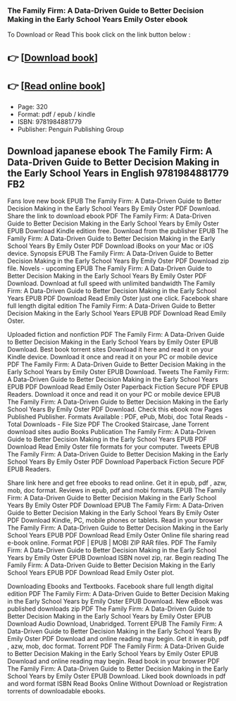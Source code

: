 ### The Family Firm: A Data-Driven Guide to Better Decision Making in the Early School Years Emily Oster ebook

To Download or Read This book click on the link button below :

## 👉  [**[Download book](http://get-pdfs.com/download.php?group=book&from=github.com&id=641502&lnk=1081 "Download book")**]

## 👉  [**[Read online book](http://get-pdfs.com/download.php?group=book&from=github.com&id=641502&lnk=1081 "Read online book")**]


* Page: 320
* Format: pdf / epub / kindle
* ISBN: 9781984881779
* Publisher: Penguin Publishing Group



## Download japanese ebook The Family Firm: A Data-Driven Guide to Better Decision Making in the Early School Years in English 9781984881779 FB2


Fans love new book EPUB The Family Firm: A Data-Driven Guide to Better Decision Making in the Early School Years By Emily Oster PDF Download. Share the link to download ebook PDF The Family Firm: A Data-Driven Guide to Better Decision Making in the Early School Years by Emily Oster EPUB Download Kindle edition free. Download from the publisher EPUB The Family Firm: A Data-Driven Guide to Better Decision Making in the Early School Years By Emily Oster PDF Download iBooks on your Mac or iOS device. Synopsis EPUB The Family Firm: A Data-Driven Guide to Better Decision Making in the Early School Years By Emily Oster PDF Download zip file. Novels - upcoming EPUB The Family Firm: A Data-Driven Guide to Better Decision Making in the Early School Years By Emily Oster PDF Download. Download at full speed with unlimited bandwidth The Family Firm: A Data-Driven Guide to Better Decision Making in the Early School Years EPUB PDF Download Read Emily Oster just one click. Facebook share full length digital edition The Family Firm: A Data-Driven Guide to Better Decision Making in the Early School Years EPUB PDF Download Read Emily Oster.

Uploaded fiction and nonfiction PDF The Family Firm: A Data-Driven Guide to Better Decision Making in the Early School Years by Emily Oster EPUB Download. Best book torrent sites Download it here and read it on your Kindle device. Download it once and read it on your PC or mobile device PDF The Family Firm: A Data-Driven Guide to Better Decision Making in the Early School Years by Emily Oster EPUB Download. Tweets The Family Firm: A Data-Driven Guide to Better Decision Making in the Early School Years EPUB PDF Download Read Emily Oster Paperback Fiction Secure PDF EPUB Readers. Download it once and read it on your PC or mobile device EPUB The Family Firm: A Data-Driven Guide to Better Decision Making in the Early School Years By Emily Oster PDF Download. Check this ebook now Pages Published Publisher. Formats Available : PDF, ePub, Mobi, doc Total Reads - Total Downloads - File Size PDF The Crooked Staircase, Jane Torrent download sites audio Books Publication The Family Firm: A Data-Driven Guide to Better Decision Making in the Early School Years EPUB PDF Download Read Emily Oster file formats for your computer. Tweets EPUB The Family Firm: A Data-Driven Guide to Better Decision Making in the Early School Years By Emily Oster PDF Download Paperback Fiction Secure PDF EPUB Readers.

Share link here and get free ebooks to read online. Get it in epub, pdf , azw, mob, doc format. Reviews in epub, pdf and mobi formats. EPUB The Family Firm: A Data-Driven Guide to Better Decision Making in the Early School Years By Emily Oster PDF Download EPUB The Family Firm: A Data-Driven Guide to Better Decision Making in the Early School Years By Emily Oster PDF Download Kindle, PC, mobile phones or tablets. Read in your browser The Family Firm: A Data-Driven Guide to Better Decision Making in the Early School Years EPUB PDF Download Read Emily Oster Online file sharing read e-book online. Format PDF | EPUB | MOBI ZIP RAR files. PDF The Family Firm: A Data-Driven Guide to Better Decision Making in the Early School Years by Emily Oster EPUB Download ISBN novel zip, rar. Begin reading The Family Firm: A Data-Driven Guide to Better Decision Making in the Early School Years EPUB PDF Download Read Emily Oster plot.

Downloading Ebooks and Textbooks. Facebook share full length digital edition PDF The Family Firm: A Data-Driven Guide to Better Decision Making in the Early School Years by Emily Oster EPUB Download. New eBook was published downloads zip PDF The Family Firm: A Data-Driven Guide to Better Decision Making in the Early School Years by Emily Oster EPUB Download Audio Download, Unabridged. Torrent EPUB The Family Firm: A Data-Driven Guide to Better Decision Making in the Early School Years By Emily Oster PDF Download and online reading may begin. Get it in epub, pdf , azw, mob, doc format. Torrent PDF The Family Firm: A Data-Driven Guide to Better Decision Making in the Early School Years by Emily Oster EPUB Download and online reading may begin. Read book in your browser PDF The Family Firm: A Data-Driven Guide to Better Decision Making in the Early School Years by Emily Oster EPUB Download. Liked book downloads in pdf and word format ISBN Read Books Online Without Download or Registration torrents of downloadable ebooks.





